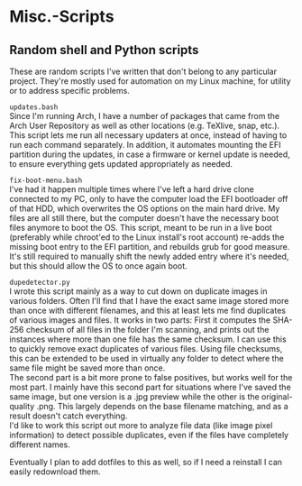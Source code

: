 # Misc.-Scripts
## Random shell and Python scripts
These are random scripts I've written that don't belong to any particular project. They're mostly used for automation on my Linux machine, for utility or to address specific problems.

``updates.bash``  
Since I'm running Arch, I have a number of packages that came from the Arch User Repository as well as other locations (e.g. TeXlive, snap, etc.). This script lets me run all necessary updaters at once, instead of having to run each command separately. In addition, it automates mounting the EFI partition during the updates, in case a firmware or kernel update is needed, to ensure everything gets updated appropriately as needed.

``fix-boot-menu.bash``  
I've had it happen multiple times where I've left a hard drive clone connected to my PC, only to have the computer load the EFI bootloader off of that HDD, which overwrites the OS options on the main hard drive. My files are all still there, but the computer doesn't have the necessary boot files anymore to boot the OS. This script, meant to be run in a live boot (preferably while chroot'ed to the Linux install's root account) re-adds the missing boot entry to the EFI partition, and rebuilds grub for good measure. It's still required to manually shift the newly added entry where it's needed, but this should allow the OS to once again boot.

``dupedetector.py``  
I wrote this script mainly as a way to cut down on duplicate images in various folders. Often I'll find that I have the exact same image stored more than once with different filenames, and this at least lets me find duplicates of various images and files. It works in two parts: First it computes the SHA-256 checksum of all files in the folder I'm scanning, and prints out the instances where more than one file has the same checksum. I can use this to quickly remove exact duplicates of various files. Using file checksums, this can be extended to be used in virtually any folder to detect where the same file might be saved more than once.  
The second part is a bit more prone to false positives, but works well for the most part. I mainly have this second part for situations where I've saved the same image, but one version is a .jpg preview while the other is the original-quality .png. This largely depends on the base filename matching, and as a result doesn't catch everything.  
I'd like to work this script out more to analyze file data (like image pixel information) to detect possible duplicates, even if the files have completely different names.

Eventually I plan to add dotfiles to this as well, so if I need a reinstall I can easily redownload them.